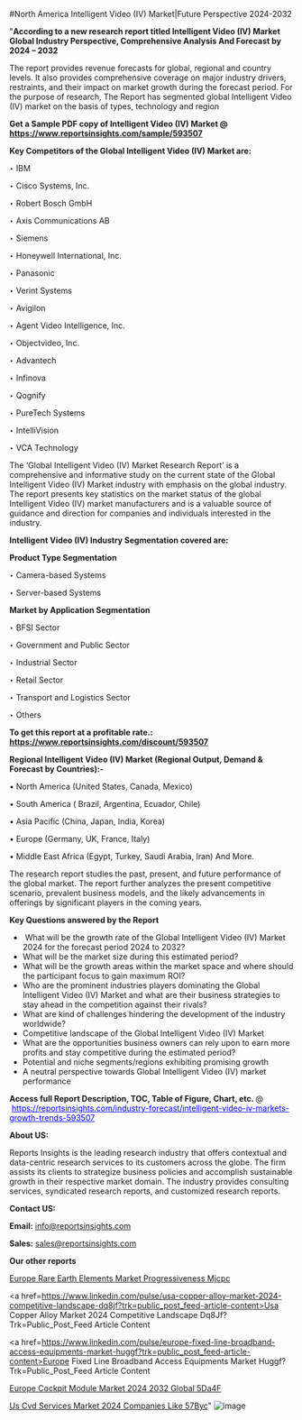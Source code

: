 #North America Intelligent Video (IV) Market|Future Perspective 2024-2032

"<strong>According to a new research report titled Intelligent Video (IV) Market Global Industry Perspective, Comprehensive Analysis And Forecast by 2024 – 2032</strong>

The report provides revenue forecasts for global, regional and country levels. It also provides comprehensive coverage on major industry drivers, restraints, and their impact on market growth during the forecast period. For the purpose of research, The Report has segmented global Intelligent Video (IV) market on the basis of types, technology and region

<strong>Get a Sample PDF copy of Intelligent Video (IV) Market </strong><strong>@<a href=https://www.reportsinsights.com/sample/593507 style=color:#0000ff;> https://www.reportsinsights.com/sample/593507</a></strong></font>

<strong>Key Competitors of the Global Intelligent Video (IV) Market are:</strong>

‣ IBM


‣ Cisco Systems, Inc.


‣ Robert Bosch GmbH


‣ Axis Communications AB


‣ Siemens


‣ Honeywell International, Inc.


‣ Panasonic


‣ Verint Systems


‣ Avigilon


‣ Agent Video Intelligence, Inc.


‣ Objectvideo, Inc.


‣ Advantech


‣ Infinova


‣ Qognify


‣ PureTech Systems


‣ IntelliVision


‣ VCA Technology

The ‘Global Intelligent Video (IV) Market Research Report’ is a comprehensive and informative study on the current state of the Global Intelligent Video (IV) Market industry with emphasis on the global industry. The report presents key statistics on the market status of the global Intelligent Video (IV) market manufacturers and is a valuable source of guidance and direction for companies and individuals interested in the industry.

<strong>Intelligent Video (IV) Industry Segmentation covered are:</strong>

<strong>Product Type Segmentation</strong>

‣    Camera-based Systems


‣ Server-based Systems

<strong>Market by Application Segmentation</strong>

‣   BFSI Sector


‣ Government and Public Sector


‣ Industrial Sector


‣ Retail Sector


‣ Transport and Logistics Sector


‣ Others

<strong>To get this report at a profitable rate.: <a href=https://www.reportsinsights.com/discount/593507 style=color:#0000ff;>https://www.reportsinsights.com/discount/593507</a></strong></font>

<strong>Regional Intelligent Video (IV) Market (Regional Output, Demand &amp; Forecast by Countries):-</strong>

• North America (United States, Canada, Mexico)

• South America ( Brazil, Argentina, Ecuador, Chile)

• Asia Pacific (China, Japan, India, Korea)

• Europe (Germany, UK, France, Italy)

• Middle East Africa (Egypt, Turkey, Saudi Arabia, Iran) And More.

The research report studies the past, present, and future performance of the global market. The report further analyzes the present competitive scenario, prevalent business models, and the likely advancements in offerings by significant players in the coming years.

<strong>Key Questions answered by the Report</strong>
<ul>
  <li> What will be the growth rate of the Global Intelligent Video (IV) Market 2024 for the forecast period 2024 to 2032?</li>
  <li>What will be the market size during this estimated period?</li>
  <li>What will be the growth areas within the market space and where should the participant focus to gain maximum ROI?</li>
  <li>Who are the prominent industries players dominating the Global Intelligent Video (IV) Market and what are their business strategies to stay ahead in the competition against their rivals?</li>
  <li>What are kind of challenges hindering the development of the industry worldwide?</li>
  <li>Competitive landscape of the Global Intelligent Video (IV) Market</li>
  <li>What are the opportunities business owners can rely upon to earn more profits and stay competitive during the estimated period?</li>
  <li>Potential and niche segments/regions exhibiting promising growth</li>
  <li>A neutral perspective towards Global Intelligent Video (IV) market performance</li>
</ul>
<strong>Access full Report Description, TOC, Table of Figure, Chart, etc. </strong>@  <a href=https://reportsinsights.com/industry-forecast/intelligent-video-iv-markets-growth-trends-593507 style=color:#0000ff;>https://reportsinsights.com/industry-forecast/intelligent-video-iv-markets-growth-trends-593507</a></font>

<strong><strong>About US</strong>:</strong>

Reports Insights is the leading research industry that offers contextual and data-centric research services to its customers across the globe. The firm assists its clients to strategize business policies and accomplish sustainable growth in their respective market domain. The industry provides consulting services, syndicated research reports, and customized research reports.

<strong>Contact US:</strong>

<p class=""""><b>Email:</b> <a href=mailto:info@reportsinsights.com>info@reportsinsights.com</a></p>
<p class=""""><b>Sales:</b> <a href=mailto:sales@reportsinsights.com>sales@reportsinsights.com</a></p>

<strong>Our other reports</strong>

<a href=https://www.linkedin.com/pulse/europe-rare-earth-elements-market-progressiveness-mjcpc/>Europe Rare Earth Elements Market Progressiveness Mjcpc</a>

<a href=https://www.linkedin.com/pulse/usa-copper-alloy-market-2024-competitive-landscape-dq8jf?trk=public_post_feed-article-content>Usa Copper Alloy Market 2024 Competitive Landscape Dq8Jf?Trk=Public_Post_Feed Article Content</a>

<a href=https://www.linkedin.com/pulse/europe-fixed-line-broadband-access-equipments-market-huggf?trk=public_post_feed-article-content>Europe Fixed Line Broadband Access Equipments Market Huggf?Trk=Public_Post_Feed Article Content</a>

<a href=https://www.linkedin.com/pulse/europe-cockpit-module-market-2024-2032-global-5da4f/>Europe Cockpit Module Market 2024 2032 Global 5Da4F</a>

<a href=https://www.linkedin.com/pulse/us-cvd-services-market-2024-companies-like-57byc/>Us Cvd Services Market 2024 Companies Like 57Byc</a>"
![image](https://github.com/ahaan12367/RIMarket24/assets/158471582/0b3e0db4-9ffe-4766-a839-ba65fba3bb6f)
